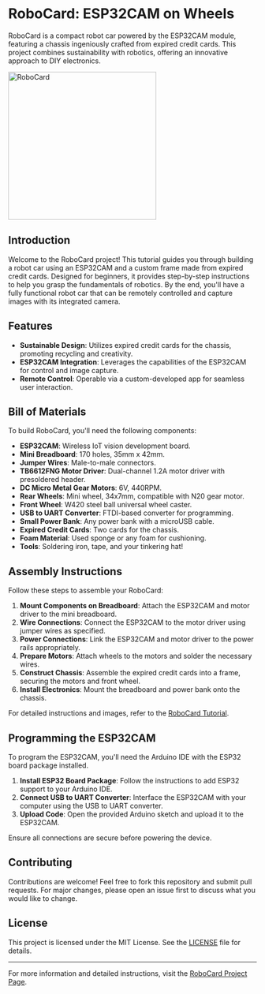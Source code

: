 # RoboCard: ESP32CAM on Wheels

RoboCard is a compact robot car powered by the ESP32CAM module, featuring a chassis ingeniously crafted from expired credit cards. This project combines sustainability with robotics, offering an innovative approach to DIY electronics.

<img src="https://jojoyeap.github.io/RoboCard/images/Car_Main.jpg" alt="RoboCard" width="300">

## Introduction

Welcome to the RoboCard project! This tutorial guides you through building a robot car using an ESP32CAM and a custom frame made from expired credit cards. Designed for beginners, it provides step-by-step instructions to help you grasp the fundamentals of robotics. By the end, you'll have a fully functional robot car that can be remotely controlled and capture images with its integrated camera.

## Features

- **Sustainable Design**: Utilizes expired credit cards for the chassis, promoting recycling and creativity.
- **ESP32CAM Integration**: Leverages the capabilities of the ESP32CAM for control and image capture.
- **Remote Control**: Operable via a custom-developed app for seamless user interaction.

## Bill of Materials

To build RoboCard, you'll need the following components:

- **ESP32CAM**: Wireless IoT vision development board.
- **Mini Breadboard**: 170 holes, 35mm x 42mm.
- **Jumper Wires**: Male-to-male connectors.
- **TB6612FNG Motor Driver**: Dual-channel 1.2A motor driver with presoldered header.
- **DC Micro Metal Gear Motors**: 6V, 440RPM.
- **Rear Wheels**: Mini wheel, 34x7mm, compatible with N20 gear motor.
- **Front Wheel**: W420 steel ball universal wheel caster.
- **USB to UART Converter**: FTDI-based converter for programming.
- **Small Power Bank**: Any power bank with a microUSB cable.
- **Expired Credit Cards**: Two cards for the chassis.
- **Foam Material**: Used sponge or any foam for cushioning.
- **Tools**: Soldering iron, tape, and your tinkering hat!

## Assembly Instructions

Follow these steps to assemble your RoboCard:

1. **Mount Components on Breadboard**: Attach the ESP32CAM and motor driver to the mini breadboard.
2. **Wire Connections**: Connect the ESP32CAM to the motor driver using jumper wires as specified.
3. **Power Connections**: Link the ESP32CAM and motor driver to the power rails appropriately.
4. **Prepare Motors**: Attach wheels to the motors and solder the necessary wires.
5. **Construct Chassis**: Assemble the expired credit cards into a frame, securing the motors and front wheel.
6. **Install Electronics**: Mount the breadboard and power bank onto the chassis.

For detailed instructions and images, refer to the [RoboCard Tutorial](https://jojoyeap.github.io/RoboCard/).

## Programming the ESP32CAM

To program the ESP32CAM, you'll need the Arduino IDE with the ESP32 board package installed.

1. **Install ESP32 Board Package**: Follow the instructions to add ESP32 support to your Arduino IDE.
2. **Connect USB to UART Converter**: Interface the ESP32CAM with your computer using the USB to UART converter.
3. **Upload Code**: Open the provided Arduino sketch and upload it to the ESP32CAM.

Ensure all connections are secure before powering the device.

## Contributing

Contributions are welcome! Feel free to fork this repository and submit pull requests. For major changes, please open an issue first to discuss what you would like to change.

## License

This project is licensed under the MIT License. See the [LICENSE](LICENSE) file for details.

---

For more information and detailed instructions, visit the [RoboCard Project Page](https://jojoyeap.github.io/RoboCard/).

